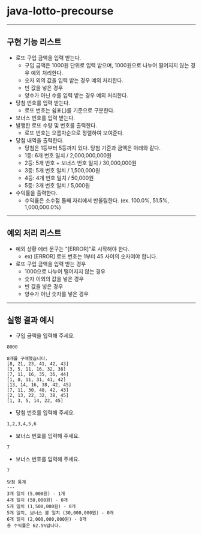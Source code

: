 # java-lotto-precourse
---
**구현 기능 리스트**
---
- 로또 구입 금액을 입력 받는다.
    - 구입 금액은 1000원 단위로 입력 받으며, 1000원으로 나누어 떨어지지 않는 경우 예외 처리한다.
    - 숫자 외의 값을 입력 받는 경우 예외 처리한다.
    - 빈 값을 넣은 경우
    - 양수가 아닌 수를 입력 받는 경우 예외 처리한다.
- 당첨 번호를 입력 받는다.
  - 로또 번호는 쉼표(,)를 기준으로 구분한다.
- 보너스 번호를 입력 받는다.
- 발행한 로또 수량 및 번호를 출력한다.
    - 로또 번호는 오름차순으로 정렬하여 보여준다.
- 당첨 내역을 출력한다.
    - 당첨은 1등부터 5등까지 있다. 당첨 기준과 금액은 아래와 같다.
    - 1등: 6개 번호 일치 / 2,000,000,000원
    - 2등: 5개 번호 + 보너스 번호 일치 / 30,000,000원
    - 3등: 5개 번호 일치 / 1,500,000원
    - 4등: 4개 번호 일치 / 50,000원
    - 5등: 3개 번호 일치 / 5,000원
- 수익률을 출력한다.
    - 수익률은 소수점 둘째 자리에서 반올림한다. (ex. 100.0%, 51.5%, 1,000,000.0%)
---
**예외 처리 리스트**
---
- 예외 상황 에러 문구는 "[ERROR]"로 시작해야 한다.
    - ex) [ERROR] 로또 번호는 1부터 45 사이의 숫자여야 합니다.
- 로또 구입 금액을 입력 받는 경우
    - 1000으로 나누어 떨어지지 않는 경우
    - 숫자 이외의 값을 넣은 경우
    - 빈 값을 넣은 경우
    - 양수가 아닌 숫자를 넣은 경우
---
**실행 결과 예시**
---
- 구입 금액을 입력해  주세요.
```
8000
```
```
8개를 구매했습니다.
[8, 21, 23, 41, 42, 43] 
[3, 5, 11, 16, 32, 38] 
[7, 11, 16, 35, 36, 44] 
[1, 8, 11, 31, 41, 42] 
[13, 14, 16, 38, 42, 45] 
[7, 11, 30, 40, 42, 43] 
[2, 13, 22, 32, 38, 45] 
[1, 3, 5, 14, 22, 45]
```
- 당첨 번호를 입력해 주세요.
```
1,2,3,4,5,6
```
- 보너스 번호를 입력해 주세요.
```
7
```
- 보너스 번호를 입력해 주세요.
```
7
```
```
당첨 통계
---
3개 일치 (5,000원) - 1개
4개 일치 (50,000원) - 0개
5개 일치 (1,500,000원) - 0개
5개 일치, 보너스 볼 일치 (30,000,000원) - 0개
6개 일치 (2,000,000,000원) - 0개
총 수익률은 62.5%입니다.
```
